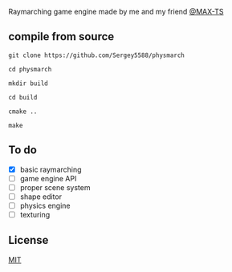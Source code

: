 Raymarching game engine made by me and my friend [@MAX-TS](https://github.com/MAX-TS)
## compile from source

`git clone https://github.com/Sergey5588/physmarch`

`cd physmarch`

`mkdir build`

`cd build`

`cmake ..`

`make`

## To do
- [x] basic raymarching
- [ ] game engine API
- [ ] proper scene system
- [ ] shape editor
- [ ] physics engine
- [ ] texturing

## License

[MIT](https://choosealicense.com/licenses/mit/)